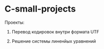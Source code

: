 # C-small-projects

Проекты:

1. Перевод кодировок внутри формата UTF

2. Решение системы линенйых уравнений
